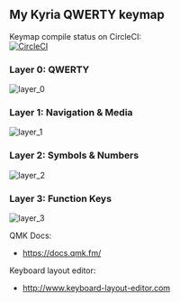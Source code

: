 ## My Kyria QWERTY keymap



Keymap compile status on CircleCI:  
[![CircleCI](https://circleci.com/gh/lassieee/kyria_qmk/tree/circleci.svg?style=svg)](https://circleci.com/gh/lassieee/kyria_qmk/tree/circleci)


### Layer 0: QWERTY

![layer_0](https://i.imgur.com/04sT74Q.png)


### Layer 1: Navigation & Media

![layer_1](https://i.imgur.com/6J20bwe.png)


### Layer 2: Symbols & Numbers

![layer_2](https://i.imgur.com/2959QV5.png)


### Layer 3: Function Keys

![layer_3](https://i.imgur.com/B1b4bGD.png)



QMK Docs:
* https://docs.qmk.fm/

Keyboard layout editor:
* http://www.keyboard-layout-editor.com
